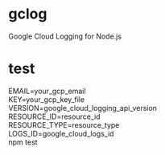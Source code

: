 # gclog
Google Cloud Logging for Node.js

# test

EMAIL=your_gcp_email \
KEY=your_gcp_key_file \
VERSION=google_cloud_logging_api_version \
RESOURCE_ID=resource_id \
RESOURCE_TYPE=resource_type \
LOGS_ID=google_cloud_logs_id \
npm test